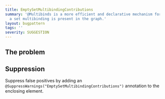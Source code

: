 ```yaml
---
title: EmptySetMultibindingContributions
summary: '@Multibinds is a more efficient and declarative mechanism for ensuring that
  a set multibinding is present in the graph.'
layout: bugpattern
tags: ''
severity: SUGGESTION
---
```


<!--
*** AUTO-GENERATED, DO NOT MODIFY ***
To make changes, edit the @BugPattern annotation or the explanation in docs/bugpattern.
-->

## The problem


## Suppression
Suppress false positives by adding an `@SuppressWarnings("EmptySetMultibindingContributions")` annotation to the enclosing element.

